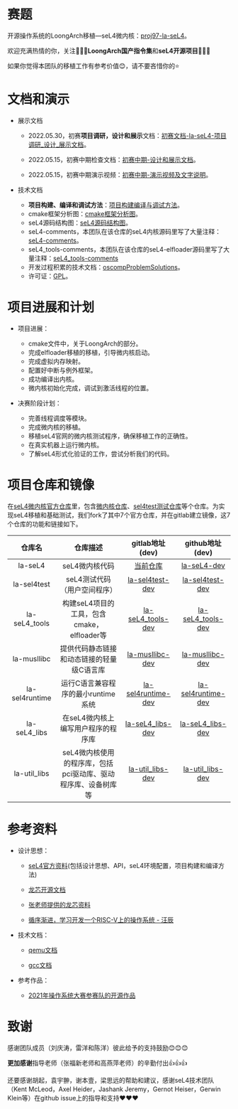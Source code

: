 <!--
SPDX-License-Identifier: GPL-2.0
Copyright 2022, tyyteam(Qingtao Liu, Yang Lei, Yang Chen)
qtliu@mail.ustc.edu.cn, le24@mail.ustc.edu.cn, chenyangcs@mail.ustc.edu.cn
-->
# 赛题

开源操作系统的LoongArch移植—seL4微内核：[proj97-la-seL4](https://github.com/oscomp/proj97-la-seL4)。

欢迎充满热情的你，关注💖💖💖**LoongArch国产指令集**和**seL4开源项目**💖💖💖

如果你觉得本团队的移植工作有参考价值😊，请不要吝惜你的⭐

# 文档和演示

* 展示文档

  * 2022.05.30，初赛**项目调研，设计和展示**文档：[初赛文档-la-seL4-项目调研\_设计\_展示文档](./docs/la-seL4-初赛项目调研_设计_展示文档.pdf)。
  * 2022.05.15，初赛中期检查文档：[初赛中期-设计和展示文档](./docs/初赛中期-设计和展示文档.md)。

  * 2022.05.15，初赛中期演示视频：[初赛中期-演示视频及文字说明](https://pan.baidu.com/s/1c8KKPdG0Ri_AbR2taWWPSw?pwd=2qdg)。
* 技术文档

  * **项目构建、编译和调试方法**：[项目构建编译与调试方法](./docs/技术文档-项目构建、编译和调试方法.md)。
  * cmake框架分析图：[cmake框架分析图](./docs/cmake框架分析图.md)。
  * seL4源码结构图：[seL4源码结构图](./docs/seL4源码结构图.md)。
  * seL4-comments，本团队在该仓库的seL4内核源码里写了大量注释：[seL4-comments](https://github.com/tyyteam/seL4-comments)。
  * seL4_tools-comments，本团队在该仓库的seL4-elfloader源码里写了大量注释：[seL4_tools-comments](https://github.com/tyyteam/seL4_tools-comments)
  * 开发过程积累的技术文档：[oscompProblemSolutions](https://github.com/tyyteam/seL4-oscompProblemSolutions)。
  * 许可证：[GPL](./LICENSE.md)。

# 项目进展和计划

* 项目进展：
  * cmake文件中，关于LoongArch的部分。
  * 完成elfloader移植的移植，引导微内核启动。
  * 完成虚拟内存映射。
  * 配置好中断与例外框架。
  * 成功编译出内核。
  * 微内核初始化完成，调试到激活线程的位置。

* 决赛阶段计划：
  * 完善线程调度等模块。
  * 完成微内核的移植。
  * 移植seL4官网的微内核测试程序，确保移植工作的正确性。
  * 在真实机器上运行微内核。
  * 了解seL4形式化验证的工作，尝试分析我们的代码。

# 项目仓库和镜像

在[seL4微内核官方仓库](https://github.com/seL4)里，包含[微内核仓库](https://github.com/seL4/seL4)、[sel4test测试仓库](https://github.com/seL4/sel4test)等个仓库。为实现seL4移植和基础测试，我们fork了其中7个官方仓库，并在gitlab建立镜像，这7个仓库的功能和链接如下。

|     仓库名     |                           仓库描述                           |                       gitlab地址(dev)                        |                       github地址(dev)                        |
| :------------: | :----------------------------------------------------------: | :----------------------------------------------------------: | :----------------------------------------------------------: |
|    la-seL4     |                        seL4微内核代码                        | [当前仓库](https://gitlab.eduxiji.net/qtliu/project788067-109730) |  [la-seL4-dev](https://github.com/tyyteam/la-seL4/tree/dev)  |
|  la-sel4test   |                 seL4测试代码（用户空间程序）                 | [la-sel4test-dev](https://gitlab.eduxiji.net/qtliu/la-sel4test/-/tree/dev) | [la-sel4test-dev](https://github.com/tyyteam/la-sel4test/tree/dev) |
| la-seL4_tools  |          构建seL4项目的工具，包含cmake，elfloader等          | [la-seL4_tools-dev](https://gitlab.eduxiji.net/qtliu/la-seL4_tools/-/tree/dev) | [la-seL4_tools-dev](https://github.com/tyyteam/la-seL4_tools/tree/dev) |
|  la-musllibc   |          提供代码静态链接和动态链接的轻量级C语言库           | [la-musllibc-dev](https://gitlab.eduxiji.net/qtliu/la-musllibc/-/tree/dev) | [la-musllibc-dev](https://github.com/tyyteam/la-musllibc/tree/dev) |
| la-sel4runtime |              运行C语言兼容程序的最小runtime系统              | [la-sel4runtime-dev](https://gitlab.eduxiji.net/qtliu/la-sel4runtime/-/tree/dev) | [la-sel4runtime-dev](https://github.com/tyyteam/la-sel4runtime/tree/dev) |
|  la-seL4_libs  |              在seL4微内核上编写用户程序的程序库              | [la-seL4_libs-dev](https://gitlab.eduxiji.net/qtliu/la-seL4_libs/-/tree/dev) | [la-seL4_libs-dev](https://github.com/tyyteam/la-seL4_libs/tree/dev) |
|  la-util_libs  | seL4微内核使用的程序库，包括pci驱动库、驱动程序库、设备树库等 | [la-util_libs-dev](https://gitlab.eduxiji.net/qtliu/la-util_libs/-/tree/dev) | [la-util_libs-dev](https://github.com/tyyteam/la-util_libs/tree/dev) |

# 参考资料

* 设计思想：

  * [seL4官方资料](https://docs.sel4.systems/)(包括设计思想、API，seL4环境配置，项目构建和编译方法)

  * [龙芯开源文档](https://github.com/loongson)

  * [张老师提供的龙芯资料](https://github.com/foxsen/qemu-loongarch-runenv)

  * [循序渐进，学习开发一个RISC-V上的操作系统 - 汪辰](https://www.bilibili.com/video/BV1Q5411w7z5?spm_id_from=333.999.0.0)

* 技术文档：

  * [qemu文档](https://www.qemu.org/)

  * [gcc文档](https://gcc.gnu.org/)

* 参考作品：
  * [2021年操作系统大赛参赛队的开源作品](https://os.educg.net/2021CSCC)

# 致谢

感谢团队成员（刘庆涛，雷洋和陈洋）彼此给予的支持鼓励😊😊😊

**更加感谢**指导老师（张福新老师和高燕萍老师）的辛勤付出👍👍👍

还要感谢胡起，袁宇翀，谢本壹，梁思远的帮助和建议，感谢seL4技术团队（Kent McLeod，Axel Heider，Jashank Jeremy，Gernot Heiser，Gerwin Klein等）在github issue上的指导和支持❤️❤️❤️









